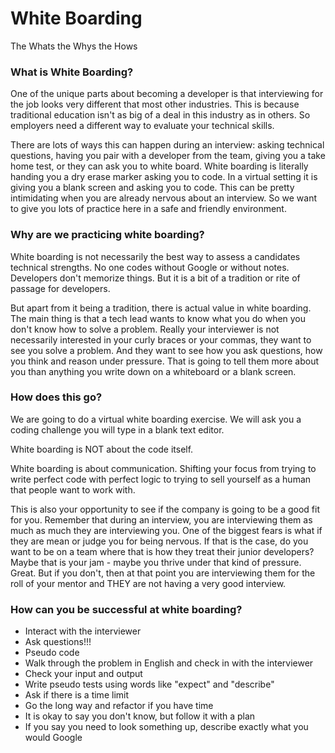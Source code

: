 # White Boarding

The Whats the Whys the Hows

### What is White Boarding?

One of the unique parts about becoming a developer is that interviewing for the job looks very different that most other industries. This is because traditional education isn't as big of a deal in this industry as in others. So employers need a different way to evaluate your technical skills.

There are lots of ways this can happen during an interview: asking technical questions, having you pair with a developer from the team, giving you a take home test, or they can ask you to white board. White boarding is literally handing you a dry erase marker asking you to code. In a virtual setting it is giving you a blank screen and asking you to code. This can be pretty intimidating when you are already nervous about an interview. So we want to give you lots of practice here in a safe and friendly environment.

### Why are we practicing white boarding?
White boarding is not necessarily the best way to assess a candidates technical strengths. No one codes without Google or without notes. Developers don't memorize things. But it is a bit of a tradition or rite of passage for developers.

But apart from it being a tradition, there is actual value in white boarding. The main thing is that a tech lead wants to know what you do when you don't know how to solve a problem. Really your interviewer is not necessarily interested in your curly braces or your commas, they want to see you solve a problem. And they want to see how you ask questions, how you think and reason under pressure. That is going to tell them more about you than anything you write down on a whiteboard or a blank screen.

### How does this go?
We are going to do a virtual white boarding exercise. We will ask you a coding challenge you will type in a blank text editor.

White boarding is NOT about the code itself.

White boarding is about communication.
Shifting your focus from trying to write perfect code with perfect logic to trying to sell yourself as a human that people want to work with.

This is also your opportunity to see if the company is going to be a good fit for you. Remember that during an interview, you are interviewing them as much as much they are interviewing you. One of the biggest fears is what if they are mean or judge you for being nervous. If that is the case, do you want to be on a team where that is how they treat their junior developers? Maybe that is your jam - maybe you thrive under that kind of pressure. Great. But if you don't, then at that point you are interviewing them for the roll of your mentor and THEY are not having a very good interview.

### How can you be successful at white boarding?
- Interact with the interviewer
- Ask questions!!!
- Pseudo code
- Walk through the problem in English and check in with the interviewer
- Check your input and output
- Write pseudo tests using words like "expect" and "describe"
- Ask if there is a time limit
- Go the long way and refactor if you have time
- It is okay to say you don't know, but follow it with a plan
- If you say you need to look something up, describe exactly what you would Google
